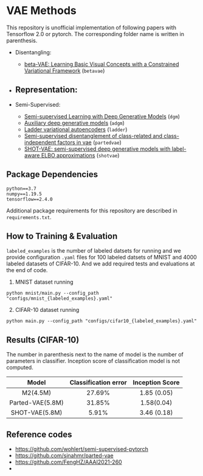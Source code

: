# VAE Methods

This repository is unofficial implementation of following papers with Tensorflow 2.0 or pytorch. The corresponding folder name is written in parenthesis.

- Disentangling:
  - [beta-VAE: Learning Basic Visual Concepts with a Constrained Variational Framework](https://openreview.net/forum?id=Sy2fzU9gl) (`betavae`)

- Representation:
  - 

- Semi-Supervised:
  - [Semi-supervised Learning with Deep Generative Models](https://proceedings.neurips.cc/paper/2014/hash/d523773c6b194f37b938d340d5d02232-Abstract.html) (`dgm`)
  - [Auxiliary deep generative models](http://proceedings.mlr.press/v48/maaloe16.html) (`adgm`)
  - [Ladder variational autoencoders](https://proceedings.neurips.cc/paper/2016/file/6ae07dcb33ec3b7c814df797cbda0f87-Paper.pdf) (`ladder`)
  - [Semi-supervised disentanglement of class-related and class-independent factors in vae](https://arxiv.org/pdf/2102.00892.pdf) (`partedvae`)
  - [SHOT-VAE: semi-supervised deep generative models with label-aware ELBO approximations](https://www.aaai.org/AAAI21Papers/AAAI-260.FengHZ.pdf) (`shotvae`)

## Package Dependencies

```setup
python==3.7
numpy==1.19.5
tensorflow==2.4.0
```
Additional package requirements for this repository are described in `requirements.txt`.

## How to Training & Evaluation  

`labeled_examples` is the number of labeled datsets for running and we provide configuration `.yaml` files for 100 labeled datsets of MNIST and 4000 labeled datasets of CIFAR-10. And we add required tests and evaluations at the end of code.

1. MNIST dataset running

```
python mnist/main.py --config_path "configs/mnist_{labeled_examples}.yaml"
```   

2. CIFAR-10 dataset running

```
python main.py --config_path "configs/cifar10_{labeled_examples}.yaml"
```   

## Results (CIFAR-10)

The number in parenthesis next to the name of model is the number of parameters in classifier. Inception score of classification model is not computed.

|       Model      | Classification error | Inception Score |
|:----------------:|:--------------------:|:---------------:|
| M2(4.5M)         |               27.69% |     1.85 (0.05) |
| Parted-VAE(5.8M) |               31.85% |      1.58(0.04) |
| SHOT-VAE(5.8M)   |                5.91% |     3.46 (0.18) |

## Reference codes

- https://github.com/wohlert/semi-supervised-pytorch
- https://github.com/sinahmr/parted-vae
- https://github.com/FengHZ/AAAI2021-260
- 
